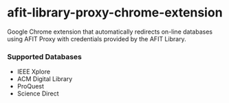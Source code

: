 # afit-library-proxy-chrome-extension
Google Chrome extension that automatically redirects on-line databases using AFIT Proxy with credentials provided by the AFIT Library.

### Supported Databases
- IEEE Xplore
- ACM Digital Library
- ProQuest
- Science Direct
